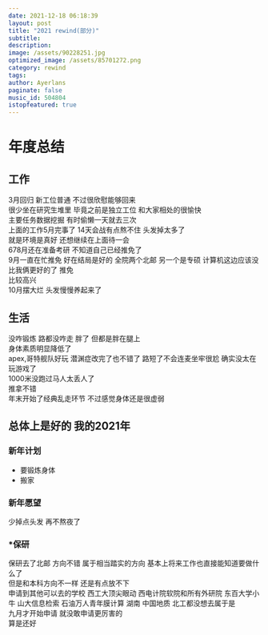```yaml
---
date: 2021-12-18 06:18:39
layout: post
title: "2021 rewind(部分)"
subtitle:
description:
image: /assets/90228251.jpg
optimized_image: /assets/85701272.png
category: rewind
tags:
author: Ayerlans
paginate: false
music_id: 504804
istopfeatured: true
---
```

# 年度总结
## 工作
3月回归 新工位普通 不过很欣慰能够回来  
很少坐在研究生堆里 毕竟之前是独立工位 和大家相处的很愉快   
主要任务数据挖掘 有时偷懒一天就去三次  
上面的工作5月完事了 14天会战有点熬不住 头发掉太多了  
就是环境是真好 还想继续在上面待一会  
678月还在准备考研 不知道自己已经推免了  
9月一直在忙推免 好在结局是好的 全院两个北邮 另一个是专硕 计算机这边应该没比我俩更好的了 推免  
比较高兴  
10月摆大烂 头发慢慢养起来了  

## 生活
没咋锻炼 路都没咋走 胖了 但都是胖在腿上  
身体素质明显降低了  
apex,哥特舰队好玩 潜渊症改完了也不错了 路短了不会连麦坐牢很尬 确实没太在玩游戏了    
1000米没跑过马人太丢人了   
推拿不错  
年末开始了经典乱走环节 不过感觉身体还是很虚弱   
## 总体上是好的 我的2021年
### 新年计划  
- 要锻炼身体   
- 搬家  

### 新年愿望  
少掉点头发
再不熬夜了
### *保研  
保研去了北邮 方向不错 属于相当踏实的方向 基本上将来工作也直接能知道要做什么了   
但是和本科方向不一样 还是有点放不下  
申请到其他可以去的学校 西工大顶尖眼动 西电计院软院和所有外研院 东百大学小牛 山大信息检索 石油万人青年膜计算 湖南 中国地质 北工都没想去属于是  
九月才开始申请 就没敢申请更厉害的  
算是还好  
